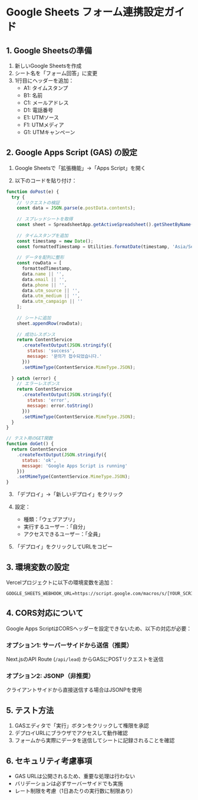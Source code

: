 # Google Sheets フォーム連携設定ガイド

## 1. Google Sheetsの準備

1. 新しいGoogle Sheetsを作成
2. シート名を「フォーム回答」に変更
3. 1行目にヘッダーを追加：
   - A1: タイムスタンプ
   - B1: 名前
   - C1: メールアドレス
   - D1: 電話番号
   - E1: UTMソース
   - F1: UTMメディア
   - G1: UTMキャンペーン

## 2. Google Apps Script (GAS) の設定

1. Google Sheetsで「拡張機能」→「Apps Script」を開く

2. 以下のコードを貼り付け：

```javascript
function doPost(e) {
  try {
    // リクエストの検証
    const data = JSON.parse(e.postData.contents);
    
    // スプレッドシートを取得
    const sheet = SpreadsheetApp.getActiveSpreadsheet().getSheetByName('フォーム回答');
    
    // タイムスタンプを追加
    const timestamp = new Date();
    const formattedTimestamp = Utilities.formatDate(timestamp, 'Asia/Seoul', 'yyyy-MM-dd HH:mm:ss');
    
    // データを配列に整形
    const rowData = [
      formattedTimestamp,
      data.name || '',
      data.email || '',
      data.phone || '',
      data.utm_source || '',
      data.utm_medium || '',
      data.utm_campaign || ''
    ];
    
    // シートに追加
    sheet.appendRow(rowData);
    
    // 成功レスポンス
    return ContentService
      .createTextOutput(JSON.stringify({
        status: 'success',
        message: '문의가 접수되었습니다.'
      }))
      .setMimeType(ContentService.MimeType.JSON);
      
  } catch (error) {
    // エラーレスポンス
    return ContentService
      .createTextOutput(JSON.stringify({
        status: 'error',
        message: error.toString()
      }))
      .setMimeType(ContentService.MimeType.JSON);
  }
}

// テスト用のGET関数
function doGet() {
  return ContentService
    .createTextOutput(JSON.stringify({
      status: 'ok',
      message: 'Google Apps Script is running'
    }))
    .setMimeType(ContentService.MimeType.JSON);
}
```

3. 「デプロイ」→「新しいデプロイ」をクリック

4. 設定：
   - 種類：「ウェブアプリ」
   - 実行するユーザー：「自分」
   - アクセスできるユーザー：「全員」
   
5. 「デプロイ」をクリックしてURLをコピー

## 3. 環境変数の設定

Vercelプロジェクトに以下の環境変数を追加：

```
GOOGLE_SHEETS_WEBHOOK_URL=https://script.google.com/macros/s/[YOUR_SCRIPT_ID]/exec
```

## 4. CORS対応について

Google Apps ScriptはCORSヘッダーを設定できないため、以下の対応が必要：

### オプション1: サーバーサイドから送信（推奨）
Next.jsのAPI Route (`/api/lead`) からGASにPOSTリクエストを送信

### オプション2: JSONP（非推奨）
クライアントサイドから直接送信する場合はJSONPを使用

## 5. テスト方法

1. GASエディタで「実行」ボタンをクリックして権限を承認
2. デプロイURLにブラウザでアクセスして動作確認
3. フォームから実際にデータを送信してシートに記録されることを確認

## 6. セキュリティ考慮事項

- GAS URLは公開されるため、重要な処理は行わない
- バリデーションは必ずサーバーサイドでも実施
- レート制限を考慮（1日あたりの実行数に制限あり）